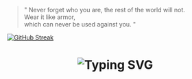 

<blockquote>
        " Never forget who you are, the rest of the world will not. <br>
          Wear it like armor, <br>
          which can never be used against you. "
</blockquote>


[![GitHub Streak](https://streak-stats.demolab.com?user=theZoid9&theme=onedark&hide_border=true&date_format=n%2Fj%5B%2FY%5D&card_width=818)](https://git.io/streak-stats)

<div align="center">
    <h1>
        <img src="https://readme-typing-svg.herokuapp.com?font=Jetbrains+mono&size=40&duration=3000&color=33FF33&center=true&vCenter=true&width=435&lines=;Welcome..;I'm+Zaid+Akhalwaya;" alt="Typing SVG"/>
    </h1>
</div>

<!--
Use + as spaces 
-->
